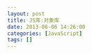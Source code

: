 ```yaml
---
layout: post
title: JS库:对象库
date: 2013-06-06 14:26:00
categories: [JavaScript]
tags: []
---
```

        
